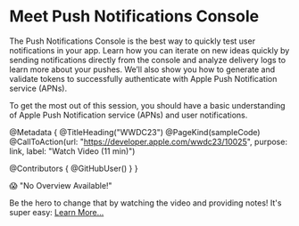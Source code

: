 # Meet Push Notifications Console

The Push Notifications Console is the best way to quickly test user notifications in your app. Learn how you can iterate on new ideas quickly by sending notifications directly from the console and analyze delivery logs to learn more about your pushes. We’ll also show you how to generate and validate tokens to successfully authenticate with Apple Push Notification service (APNs).

To get the most out of this session, you should have a basic understanding of Apple Push Notification service (APNs) and user notifications.

@Metadata {
   @TitleHeading("WWDC23")
   @PageKind(sampleCode)
   @CallToAction(url: "https://developer.apple.com/wwdc23/10025", purpose: link, label: "Watch Video (11 min)")

   @Contributors {
      @GitHubUser(<replace this with your GitHub handle>)
   }
}

😱 "No Overview Available!"

Be the hero to change that by watching the video and providing notes! It's super easy:
 [Learn More…](https://wwdcnotes.github.io/WWDCNotes/documentation/wwdcnotes/contributing)
